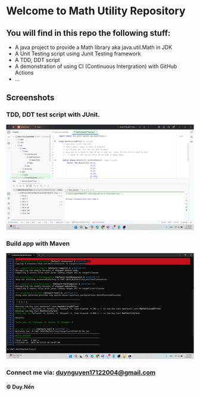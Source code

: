 # Welcome to Math Utility Repository

## You will find in this repo the following stuff:

* A java project to provide a Math library aka java.util.Math in JDK
* A Unit Testing script using Junit Testing framework
* A TDD, DDT script
* A demonstration of using CI (Continuous Intergration) with GitHub Actions
* ...

## Screenshots
### TDD, DDT test script with JUnit.
![TDD DDT test script](https://github.com/ng-dhp/MathUtility/blob/main/screenshots/TDD_DDT_With_Junit.png)

### Build app with Maven
![Maven builder](https://github.com/ng-dhp/MathUtility/blob/main/screenshots/Maven_Builder.png)


### Connect me via: duynguyen17122004@gmail.com

#### &#169; Duy.Nến
